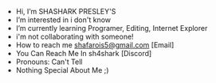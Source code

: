 -  Hi, I’m SHASHARK PRESLEY'S
-  I’m interested in i don't know 
-  I’m currently learning Programer, Editing, Internet Explorer
-  i'm not collaborating with someone!
-  How to reach me shafarois5@gmail.com [Email]
-  You Can Reach Me In sh4shark [Discord]
-  Pronouns: Can't Tell
-  Nothing Special About Me ;)

<!---
shafarois/shafarois is a ✨ special ✨ repository because its `README.md` (this file) appears on your GitHub profile.
You can click the Preview link to take a look at your changes.
--->
